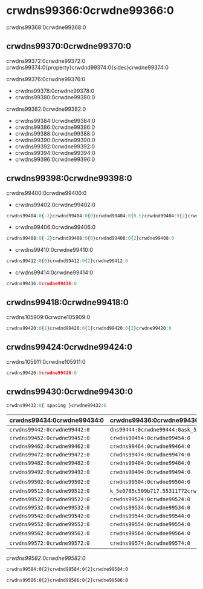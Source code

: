 # crwdns99366:0crwdne99366:0

<p class="description">crwdns99368:0crwdne99368:0</p>

## crwdns99370:0crwdne99370:0

crwdns99372:0crwdne99372:0 crwdns99374:0{property}crwdnd99374:0{sides}crwdne99374:0

crwdns99376:0crwdne99376:0

- crwdns99378:0crwdne99378:0
- crwdns99380:0crwdne99380:0

crwdns99382:0crwdne99382:0

- crwdns99384:0crwdne99384:0
- crwdns99386:0crwdne99386:0
- crwdns99388:0crwdne99388:0
- crwdns99390:0crwdne99390:0
- crwdns99392:0crwdne99392:0
- crwdns99394:0crwdne99394:0
- crwdns99396:0crwdne99396:0

## crwdns99398:0crwdne99398:0

crwdns99400:0crwdne99400:0

- crwdns99402:0crwdne99402:0

```jsx
crwdns99404:0{-2}crwdnd99404:0{0}crwdnd99404:0{0.5}crwdnd99404:0{2}crwdne99404:0
```

- crwdns99406:0crwdne99406:0

```jsx
crwdns99408:0{-2}crwdnd99408:0{0}crwdnd99408:0{2}crwdne99408:0
```

- crwdns99410:0crwdne99410:0

```jsx
crwdns99412:0{0}crwdnd99412:0{2}crwdne99412:0
```

- crwdns99414:0crwdne99414:0

```jsx
crwdns99416:0crwdne99416:0
```

## crwdns99418:0crwdne99418:0

crwdns105909:0crwdne105909:0

```jsx
crwdns99420:0{1}crwdnd99420:0{1}crwdnd99420:0{2}crwdne99420:0
```

## crwdns99424:0crwdne99424:0

crwdns105911:0crwdne105911:0

```jsx
crwdns99426:0crwdne99426:0
```

## crwdns99430:0crwdne99430:0

```js
crwdns99432:0{ spacing }crwdne99432:0
```

| crwdns99434:0crwdne99434:0   | crwdns99436:0crwdne99436:0                                                     | crwdns99438:0crwdne99438:0   | crwdns99440:0crwdne99440:0                                 |
|:---------------------------- |:------------------------------------------------------------------------------ |:---------------------------- |:---------------------------------------------------------- |
| `crwdns99442:0crwdne99442:0` | `dns99444:0crwdne99444:0ask_5e0785c4f1a096.67649693crwdns99444:0crwdne99444:0` | `crwdns99446:0crwdne99446:0` | [`crwdns99450:0crwdne99450:0`](crwdns99448:0crwdne99448:0) |
| `crwdns99452:0crwdne99452:0` | `crwdns99454:0crwdne99454:0`                                                   | `crwdns99456:0crwdne99456:0` | [`crwdns99460:0crwdne99460:0`](crwdns99458:0crwdne99458:0) |
| `crwdns99462:0crwdne99462:0` | `crwdns99464:0crwdne99464:0`                                                   | `crwdns99466:0crwdne99466:0` | [`crwdns99470:0crwdne99470:0`](crwdns99468:0crwdne99468:0) |
| `crwdns99472:0crwdne99472:0` | `crwdns99474:0crwdne99474:0`                                                   | `crwdns99476:0crwdne99476:0` | [`crwdns99480:0crwdne99480:0`](crwdns99478:0crwdne99478:0) |
| `crwdns99482:0crwdne99482:0` | `crwdns99484:0crwdne99484:0`                                                   | `crwdns99486:0crwdne99486:0` | [`crwdns99490:0crwdne99490:0`](crwdns99488:0crwdne99488:0) |
| `crwdns99492:0crwdne99492:0` | `crwdns99494:0crwdne99494:0`                                                   | crwdns99496:0crwdne99496:0   | [`crwdns99500:0crwdne99500:0`](crwdns99498:0crwdne99498:0) |
| `crwdns99502:0crwdne99502:0` | `crwdns99504:0crwdne99504:0`                                                   | crwdns99506:0crwdne99506:0   | [`crwdns99510:0crwdne99510:0`](crwdns99508:0crwdne99508:0) |
| `crwdns99512:0crwdne99512:0` | `k_5e0785c509b717.55311772crwdns99514:0crwdne99514:0`                          | `crwdns99516:0crwdne99516:0` | [`crwdns99520:0crwdne99520:0`](crwdns99518:0crwdne99518:0) |
| `crwdns99522:0crwdne99522:0` | `crwdns99524:0crwdne99524:0`                                                   | `crwdns99526:0crwdne99526:0` | [`crwdns99530:0crwdne99530:0`](crwdns99528:0crwdne99528:0) |
| `crwdns99532:0crwdne99532:0` | `crwdns99534:0crwdne99534:0`                                                   | `crwdns99536:0crwdne99536:0` | [`crwdns99540:0crwdne99540:0`](crwdns99538:0crwdne99538:0) |
| `crwdns99542:0crwdne99542:0` | `crwdns99544:0crwdne99544:0`                                                   | `crwdns99546:0crwdne99546:0` | [`crwdns99550:0crwdne99550:0`](crwdns99548:0crwdne99548:0) |
| `crwdns99552:0crwdne99552:0` | `crwdns99554:0crwdne99554:0`                                                   | `crwdns99556:0crwdne99556:0` | [`crwdns99560:0crwdne99560:0`](crwdns99558:0crwdne99558:0) |
| `crwdns99562:0crwdne99562:0` | `crwdns99564:0crwdne99564:0`                                                   | crwdns99566:0crwdne99566:0   | [`crwdns99570:0crwdne99570:0`](crwdns99568:0crwdne99568:0) |
| `crwdns99572:0crwdne99572:0` | `crwdns99574:0crwdne99574:0`                                                   | crwdns99576:0crwdne99576:0   | [`crwdns99580:0crwdne99580:0`](crwdns99578:0crwdne99578:0) |


*crwdns99582:0crwdne99582:0*

```diff
crwdns99584:0{2}crwdnd99584:0{2}crwdne99584:0
```

```diff
crwdns99586:0{2}crwdnd99586:0{2}crwdne99586:0
```